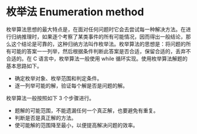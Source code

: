# 枚举法 Enumeration method

枚举算法思想的最大特点是，在面对任何问题时它会去尝试每一种解决方法。在进行归纳推理时，如果逐个考察了某类事件的所有可能情况，因而得出一般结论，那么这个结论是可靠的，这种归纳方法叫作枚举法。枚举算法的思想是：将问题的所有可能的答案一一列举，然后根据条件判断此答案是否合适，保留合适的，丢弃不合适的。在 C 语言中，枚举算法一般使用 while 循环实现。使用枚举算法解题的基本思路如下。

- 确定枚举对象、枚举范围和判定条件。
- 逐一列举可能的解，验证每个解是否是问题的解。

枚举算法一般按照如下 3 个步骤进行。

- 题解的可能范围，不能遗漏任何一个真正解，也要避免有重复。
- 判断是否是真正解的方法。
- 使可能解的范围降至最小，以便提高解决问题的效率。
